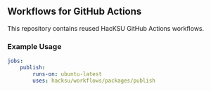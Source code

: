## Workflows for GitHub Actions

This repository contains reused HacKSU GitHub Actions workflows.

### Example Usage

```yml
jobs:
    publish:
        runs-on: ubuntu-latest
        uses: hacksu/workflows/packages/publish
```
